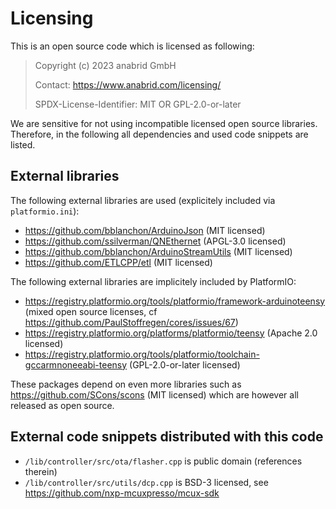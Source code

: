 Licensing
=========

This is an open source code which is licensed as following:

> Copyright (c) 2023 anabrid GmbH
>
> Contact: https://www.anabrid.com/licensing/
>
> SPDX-License-Identifier: MIT OR GPL-2.0-or-later

We are sensitive for not using incompatible licensed open source libraries. Therefore, in the following
all dependencies and used code snippets are listed.

External libraries
------------------

The following external libraries are used (explicitely included via `platformio.ini`):

* https://github.com/bblanchon/ArduinoJson (MIT licensed)
* https://github.com/ssilverman/QNEthernet (APGL-3.0 licensed)
* https://github.com/bblanchon/ArduinoStreamUtils (MIT licensed)
* https://github.com/ETLCPP/etl (MIT licensed)

The following external libraries are implicitely included by PlatformIO:

* https://registry.platformio.org/tools/platformio/framework-arduinoteensy
  (mixed open source licenses, cf https://github.com/PaulStoffregen/cores/issues/67)
* https://registry.platformio.org/platforms/platformio/teensy (Apache 2.0 licensed)
* https://registry.platformio.org/tools/platformio/toolchain-gccarmnoneeabi-teensy (GPL-2.0-or-later licensed)

These packages depend on even more libraries such as https://github.com/SCons/scons
(MIT licensed) which are however all released as open source.


External code snippets distributed with this code
-------------------------------------------------

* `/lib/controller/src/ota/flasher.cpp` is public domain (references therein)
* `/lib/controller/src/utils/dcp.cpp` is BSD-3 licensed, see https://github.com/nxp-mcuxpresso/mcux-sdk